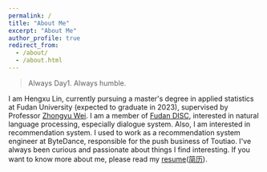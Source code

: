 ```yaml
---
permalink: /
title: "About Me"
excerpt: "About Me"
author_profile: true
redirect_from: 
  - /about/
  - /about.html
---
```


> Always Day1. Always humble.

I am Hengxu Lin, currently pursuing a master's degree in applied statistics at Fudan University (expected to graduate in 2023), supervised by Professor [Zhongyu Wei](http://www.sdspeople.fudan.edu.cn/zywei/). I am a member of [Fudan DISC](http://fudan-disc.com/), interested in natural language processing, especially dialogue system. Also, I am interested in recommendation system. I used to work as a recommendation system engineer at ByteDance, responsible for the push business of Toutiao. I've always been curious and passionate about things I find interesting. If you want to know more about me, please read my [resume](../files/resume-english.pdf)([简历](../files/resume-chinese.pdf)).
